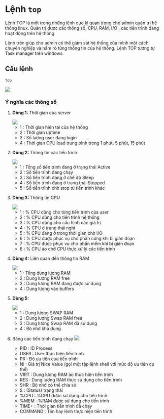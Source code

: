 # Lệnh `top`

Lệnh TOP là một trong những lệnh cực kì quan trong cho admin quản trị hệ thống linux. Quản trị được các thông số, CPU, RAM, I/O , các tiến trình đang hoạt động trên hệ thống.

Lệnh trên giúp cho admin có thể giám sát hệ thống của mình một cách chuyên nghiệp và nắm rõ từng thông tin của hệ thống. Lệnh TOP tương tự Task manager trên windows. 

## Câu lệnh
```
top
```

<img src="https://i.imgur.com/ZLnfh7N.png">

### Ý nghĩa các thông số
1. **Dòng 1:** Thời gian của server

    <img src="https://i.imgur.com/WzcoouZ.png">

    - 1 : Thời gian hiện tại của hệ thống
    - 2 : Thời gian uptime
    - 3 : Số lượng user đang login
    - 4 : Thời gian CPU load trung bình trong 1 phút, 5 phút, 15 phút

2. **Dòng 2:** Thông tin các tiến trình

    <img src="https://i.imgur.com/4T2qJht.png">

    - 1 : Tổng số tiến trình đang ở trạng thái Active
    - 2 : Số tiến trình đang chạy
    - 3 : Số tiến trình đang ở chế độ Sleep
    - 4 : Số tiền trình đang ở trạng thái Stopped
    - 5 : Số tiến trình chờ stop từ tiến trình khác

3. **Dòng 3:** Thông tin CPU

    <img src="https://i.imgur.com/mm6iSAn.png">

    - 1 : % CPU dùng cho từng tiến trình của user
    - 2 : % CPU dùng cho tiến trình hệ thống
    - 3 : % CPU dùng cho cấu hình các giá trị
    - 4 : % CPU ở trạng thái nghỉ
    - 5 : % CPU đang ở trong thời gian chờ I/O
    - 6 : % CPU được phục vụ cho phần cứng khi bị gián đoạn
    - 7 : % CPU được phục vụ cho phần mềm khi bị gián đoạn 
    - 8 : % CPU ảo chờ CPU thực xử lý các tiến trình

4. **Dòng 4:** Liên quan đến thông tin RAM

    <img src ="https://i.imgur.com/flsOUSr.png">

    - 1 : Tổng dung lượng RAM
    - 2 : Dung lượng RAM free
    - 3 : Dung lượng RAM đang được sử dụng
    - 4 : Dung lượng vào buffers

5. **Dòng 5:** 

    <img src="https://i.imgur.com/6jYFyyW.png">

    - 1 : Dung lượng SWAP RAM
    - 2 : Dung lượng Swap RAM free
    - 3 : Dung lượng Swap RAM đã sử dụng
    - 4 : Bộ nhớ khả dụng

6. Bảng các tiến trình đang chạy
    <img src="https://i.imgur.com/tRVpRPO.png">

    - PID : ID Process
    - USER : User thực hiện tiến trình
    - PR : Độ ưu tiên của tiến trình
    - NI : Giá trị Nice Value (gọi một tập lệnh shell với mức độ ưu tiên cụ thể)
    - VIRT : Dung lượng RAM ảo thực hiện tiến trình
    - RES : Dung lượng RAM thực sử dụng cho tiến trình
    - SHR : Bộ nhớ có thể chia sẻ
    - S : (Status) trạng thái
    - %CPU : %CPU được sử dụng cho tiến trình
    - %MEM : %RAM được sử dụng cho tiến trình
    - TIME+ : Thời gian tiến trình đã chạy
    - COMMAND : Tên hay lệnh thực hiện tiến trình